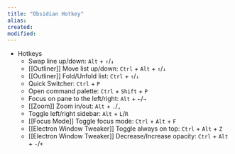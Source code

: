 ```yaml
---
title: "Obsidian Hotkey"
alias:
created:
modified:
---
```


- Hotkeys
	- Swap line up/down: `Alt` + `↑`/`↓`
	- [[Outliner]] Move list up/down: `Ctrl` + `Alt` + `↑`/`↓`
	- [[Outliner]] Fold/Unfold list: `Ctrl` + `↑`/`↓`
	- Quick Switcher: `Ctrl` + `P`
	- Open command palette: `Ctrl` + `Shift` + `P`
	- Focus on pane to the left/right: `Alt` + `←`/`→`
	- [[Zoom]] Zoom in/out: `Alt` + `.`/`,`
	- Toggle left/right sidebar: `Alt` + `L`/`R`
	- [[Focus Mode]] Toggle focus mode: `Ctrl` + `Alt` + `F`
	- [[Electron Window Tweaker]] Toggle always on top: `Ctrl` + `Alt` + `Z`
	- [[Electron Window Tweaker]] Decrease/Increase opacity: `Ctrl` + `Alt` + `-`/`+`